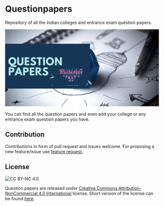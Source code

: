 # Questionpapers
Repository of all the Indian colleges and entrance exam question papers.

![Poster](https://raw.githubusercontent.com/connectrv/Questionpapers/master/display-poster.png)

You can find all the question papers and even add your college or any entrance exam question papers you have.

## Contribution  

Contributions in form of pull request and issues welcome. For proposing a new feature/issue use [feature request.](#)  

## License  
![CC BY-NC 4.0](https://licensebuttons.net/l/by-nc/4.0/88x31.png)

Question papers are released under [Creative Commons Attribution-NonCommercial 4.0 International](https://github.com/connectrv/Questionpapers/blob/master/LICENSE.md) license. Short version of the license can be found [here](https://creativecommons.org/licenses/by-nc/4.0/).

